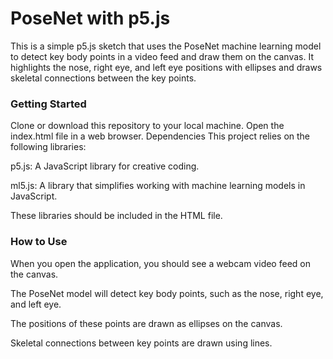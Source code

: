 # PoseNet with p5.js
This is a simple p5.js sketch that uses the PoseNet machine learning model to detect key body points in a video feed and draw them on the canvas. It highlights the nose, right eye, and left eye positions with ellipses and draws skeletal connections between the key points.

### Getting Started
Clone or download this repository to your local machine.
Open the index.html file in a web browser.
Dependencies
This project relies on the following libraries:

p5.js: A JavaScript library for creative coding.

ml5.js: A library that simplifies working with machine learning models in JavaScript.

These libraries should be included in the HTML file.

### How to Use
When you open the application, you should see a webcam video feed on the canvas.

The PoseNet model will detect key body points, such as the nose, right eye, and left eye.

The positions of these points are drawn as ellipses on the canvas.

Skeletal connections between key points are drawn using lines.
